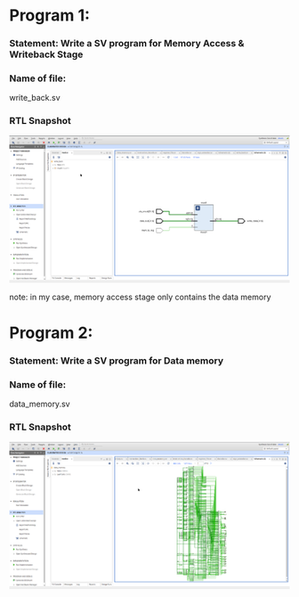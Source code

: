 # Program 1: 
### Statement: Write a SV program for Memory Access & Writeback Stage

### Name of file:
write_back.sv

### RTL Snapshot
![Screenshot of RTL view, full screen](<write_back.png>)

note: in my case, memory access stage only contains the data memory

# Program 2: 
### Statement: Write a SV program for Data memory

### Name of file:
data_memory.sv

### RTL Snapshot
![Screenshot of RTL view, full screen](<data_memory.png>)
